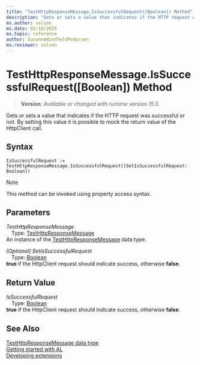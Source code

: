```yaml
---
title: "TestHttpResponseMessage.IsSuccessfulRequest([Boolean]) Method"
description: "Gets or sets a value that indicates if the HTTP request was successful or not."
ms.author: solsen
ms.date: 02/18/2025
ms.topic: reference
author: SusanneWindfeldPedersen
ms.reviewer: solsen
---
```

[//]: # (START>DO_NOT_EDIT)
[//]: # (IMPORTANT:Do not edit any of the content between here and the END>DO_NOT_EDIT.)
[//]: # (Any modifications should be made in the .xml files in the ModernDev repo.)
# TestHttpResponseMessage.IsSuccessfulRequest([Boolean]) Method
> **Version**: _Available or changed with runtime version 15.0._

Gets or sets a value that indicates if the HTTP request was successful or not. By setting this value it is possible to mock the return value of the HttpClient call.


## Syntax
```AL
IsSuccessfulRequest :=   TestHttpResponseMessage.IsSuccessfulRequest([SetIsSuccessfulRequest: Boolean])
```
> [!NOTE]
> This method can be invoked using property access syntax.
## Parameters
*TestHttpResponseMessage*  
&emsp;Type: [TestHttpResponseMessage](testhttpresponsemessage-data-type.md)  
An instance of the [TestHttpResponseMessage](testhttpresponsemessage-data-type.md) data type.  

*[Optional] SetIsSuccessfulRequest*  
&emsp;Type: [Boolean](../boolean/boolean-data-type.md)  
**true** if the HttpClient request should indicate success, otherwise **false**.  


## Return Value
*IsSuccessfulRequest*  
&emsp;Type: [Boolean](../boolean/boolean-data-type.md)  
**true** if the HttpClient request should indicate success, otherwise **false**.


[//]: # (IMPORTANT: END>DO_NOT_EDIT)
## See Also
[TestHttpResponseMessage data type](testhttpresponsemessage-data-type.md)  
[Getting started with AL](../../devenv-get-started.md)  
[Developing extensions](../../devenv-dev-overview.md)